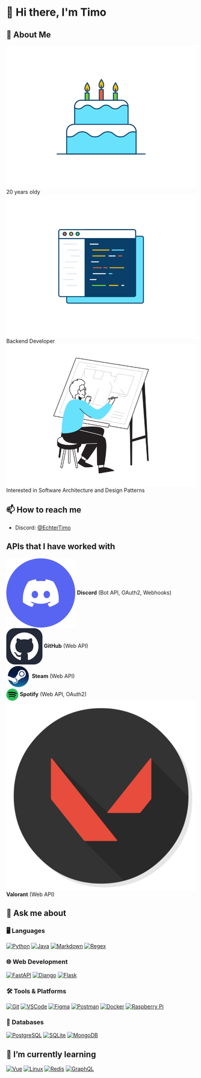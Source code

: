 # 👋 Hi there, I'm Timo

## 👀 About Me

<img src="images/birthday.svg" alt="discord" style="vertical-align: middle; width: 40; height: 40;"> 20 years oldy<br>
<img src="images/coding.svg" alt="discord" style="vertical-align: middle; width: 40; height: 40;"> Backend Developer<br>
<img src="images/architect.svg" alt="discord" style="vertical-align: middle; width: 40; height: 40;"> Interested in Software Architecture and Design Patterns<br>

## 📫 How to reach me

- Discord: [@EchterTimo](https://discordapp.com/users/EchterTimo.md)

## APIs that I have worked with

<img src="images/discord.svg" alt="discord" style="vertical-align: middle; width: 40; height: 40;"> **Discord** (Bot API, OAuth2, Webhooks)<br>
<img src="images/github.svg" alt="github" style="vertical-align: middle; width: 40; height: 40;"> **GitHub** (Web API)<br>
<img src="images/steam.svg" alt="steam" style="vertical-align: middle; width: 40; height: 40;"> **Steam** (Web API)<br>
<img src="images/spotify.svg" alt="spotify" style="vertical-align: middle; width: 40; height: 40;"> **Spotify** (Web API, OAuth2)<br>
<img src="images/valorant.svg" alt="valorant" style="vertical-align: middle; width: 40; height: 40;"> **Valorant** (Web API)<br>

## 💬 Ask me about

### 🖥️ Languages

[![Python](https://skillicons.dev/icons?i=python)](https://vuejs.org/)
[![Java](https://skillicons.dev/icons?i=java)](https://www.java.com/)
[![Markdown](https://skillicons.dev/icons?i=md)](https://vuejs.org/)
[![Regex](https://skillicons.dev/icons?i=regex)](https://regex101.com/)

### 🌐 Web Development

[![FastAPI](https://skillicons.dev/icons?i=fastapi)](https://fastapi.tiangolo.com/)
[![Django](https://skillicons.dev/icons?i=django)](https://www.djangoproject.com/)
[![Flask](https://skillicons.dev/icons?i=flask)](https://flask.palletsprojects.com/en/2.3.x/)

### 🛠️ Tools & Platforms

[![Git](https://skillicons.dev/icons?i=git)](https://git-scm.com/)
[![VSCode](https://skillicons.dev/icons?i=vscode)](https://code.visualstudio.com/)
[![Figma](https://skillicons.dev/icons?i=figma)](https://www.figma.com/)
[![Postman](https://skillicons.dev/icons?i=postman)](https://www.postman.com/)
[![Docker](https://skillicons.dev/icons?i=docker)](https://www.docker.com/)
[![Raspberry Pi](https://skillicons.dev/icons?i=raspberrypi)](https://www.raspberrypi.org/)

### 💾 Databases

[![PostgreSQL](https://skillicons.dev/icons?i=postgres)](https://www.postgresql.org/)
[![SQLite](https://skillicons.dev/icons?i=sqlite)](https://www.sqlite.org/index.html)
[![MongoDB](https://skillicons.dev/icons?i=mongodb)](https://www.mongodb.com/)

## 🌱 I’m currently learning

[![Vue](https://skillicons.dev/icons?i=vue)](https://vuejs.org/)
[![Linux](https://skillicons.dev/icons?i=linux)](https://vuejs.org/)
[![Redis](https://skillicons.dev/icons?i=redis)](https://redis.io/)
[![GraphQL](https://skillicons.dev/icons?i=graphql)](https://graphql.org/)

